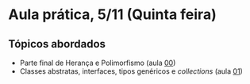 # Aula prática, 5/11 (Quinta feira)

## Tópicos abordados
 - Parte final de Herança e Polimorfismo (aula [00](../00_slides-java-heranca-polimorfismo-2015b.pdf))
 - Classes abstratas, interfaces, tipos genéricos e *collections* (aula [01](../01_slides-java-abstract-2015b.pdf))
